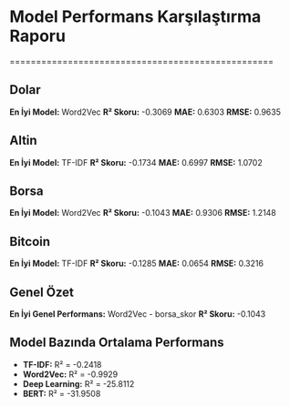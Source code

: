 # Model Performans Karşılaştırma Raporu
==================================================

## Dolar
**En İyi Model:** Word2Vec
**R² Skoru:** -0.3069
**MAE:** 0.6303
**RMSE:** 0.9635

## Altin
**En İyi Model:** TF-IDF
**R² Skoru:** -0.1734
**MAE:** 0.6997
**RMSE:** 1.0702

## Borsa
**En İyi Model:** Word2Vec
**R² Skoru:** -0.1043
**MAE:** 0.9306
**RMSE:** 1.2148

## Bitcoin
**En İyi Model:** TF-IDF
**R² Skoru:** -0.1285
**MAE:** 0.0654
**RMSE:** 0.3216

## Genel Özet
**En İyi Genel Performans:** Word2Vec - borsa_skor
**R² Skoru:** -0.1043

## Model Bazında Ortalama Performans
- **TF-IDF:** R² = -0.2418
- **Word2Vec:** R² = -0.9929
- **Deep Learning:** R² = -25.8112
- **BERT:** R² = -31.9508